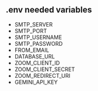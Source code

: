 ## .env needed variables

- SMTP_SERVER
- SMTP_PORT
- SMTP_USERNAME
- SMTP_PASSWORD
- FROM_EMAIL
- DATABASE_URL
- ZOOM_CLIENT_ID
- ZOOM_CLIENT_SECRET
- ZOOM_REDIRECT_URI
- GEMINI_API_KEY
